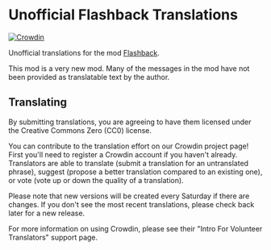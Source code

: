 # Unofficial Flashback Translations

[![Crowdin](https://badges.crowdin.net/flashback-fabric/localized.svg)](https://crowdin.com/project/flashback-fabric)

Unofficial translations for the mod [Flashback](https://modrinth.com/mod/flashback).

This mod is a very new mod. Many of the messages in the mod have not been provided as translatable text by the author.

## Translating
By submitting translations, you are agreeing to have them licensed under the Creative Commons Zero (CC0) license.

You can contribute to the translation effort on our Crowdin project page! First you'll need to register a Crowdin account if you haven't already. Translators are able to translate (submit a translation for an untranslated phrase), suggest (propose a better translation compared to an existing one), or vote (vote up or down the quality of a translation).

Please note that new versions will be created every Saturday if there are changes. If you don't see the most recent translations, please check back later for a new release.

For more information on using Crowdin, please see their "Intro For Volunteer Translators" support page.
